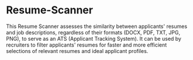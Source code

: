 # Resume-Scanner

This Resume Scanner assesses the similarity between applicants' resumes and job descriptions, regardless of their formats (DOCX, PDF, TXT, JPG, PNG), to serve as an ATS (Applicant Tracking System). It can be used by recruiters to filter applicants' resumes for faster and more efficient selections of relevant resumes and ideal applicant profiles.
